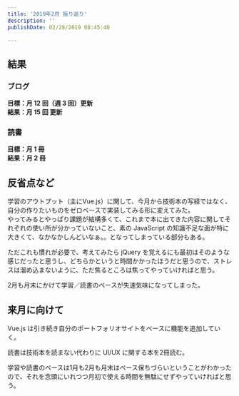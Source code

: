 ```yaml
---
title: '2019年2月 振り返り'
description: ''
publishDate: 02/28/2019 08:45:40

---
```

<h2>結果</h2>

<h3>ブログ</h3>

<p><strong>目標：月 12 回（週 3 回）更新</strong><br/>
<strong>結果：月 15 回 更新</strong></p>

<h3>読書</h3>

<p><strong>目標：月 1 冊</strong><br/>
<strong>結果：月 2 冊</strong></p>

<h2>反省点など</h2>

<p>学習のアウトプット（主にVue.js）に関して、今月から技術本の写経ではなく、自分の作りたいものをゼロベースで実装してみる形に変えてみた。<br/>
やってみるとやっぱり課題が結構多くて、これまで本に出てきた内容に関してそれぞれの使い所が分かっていないこと、素の JavaScript の知識不足な面が特に大きくて、なかなかしんどいなぁ。。となってしまっている部分もある。</p>

<p>ただこれも慣れが必要で、考えてみたら jQuery を覚えるにも最初はそのような感じだったと思うし、どちらかというと時間かかったほうだと思うので、ストレスは溜め込まないように、ただ焦るところは焦ってやっていければと思う。</p>

<p>2月も月末にかけて学習／読書のペースが失速気味になってしまった。</p>

<h2>来月に向けて</h2>

<p>Vue.js は引き続き自分のポートフォリオサイトをベースに機能を追加していく。</p>

<p>読書は技術本を読まない代わりに UI/UX に関する本を2冊読む。</p>

<p>学習や読書のペースは1月も2月も月末はペース保ちづらいということがわかったので、それを念頭にいれつつ月初で使える時間を無駄にせずやっていければと思う。</p>
